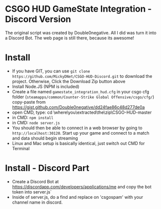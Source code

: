 # CSGO HUD GameState Integration - Discord Version

The original script was created by Double0negative. All I did was turn it into a Discord Bot.
The web page is still there, because its awesome!

# Install 

* If you have GIT, you can use `git clone https://github.com/MickyDNet/CSGO-HUD-Discord.git` to download the project. Otherwise, Click the Download Zip button above
* Install Node.JS (NPM is included)
* Create a file named `gamestate_integration_hud.cfg` in your csgo cfg folder (`steamapps/common/Counter-Strike Global Offensive/csgo/cfg/`) copy-paste from https://gist.github.com/Double0negative/dd24fae86c48d277de0a
* open CMD, type: cd \where\you\extracted\the\zip\CSGO-HUD-master
* in CMD: `npm install`
* in CMD: `node server.js`
* You should then be able to connect in a web browser by going to `http://localhost:30120`. Start up your game and connect to a match and data should begin streaming
* Linux and Mac setup is basically identical, just switch out CMD for Terminal

# Install - Discord Part
* Create a Discord Bot at https://discordapp.com/developers/applications/me and copy the bot token into server.js`
* Inside of server.js, do a find and replace on 'csgospam' with your channel name in discord.




